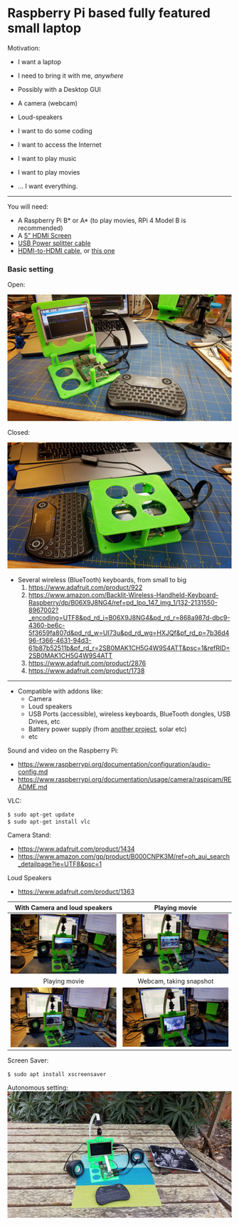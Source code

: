 # Raspberry Pi based fully featured small laptop
Motivation:
- I want a laptop
- I need to bring it with me, _anywhere_

- Possibly with a Desktop GUI
- A camera (webcam)
- Loud-speakers
- I want to do some coding
- I want to access the Internet
- I want to play music
- I want to play movies
- ... I want everything.

---

You will need:
- A Raspberry Pi B* or A* (to play movies, RPi 4 Model B is recommended)
- A [5" HDMI Screen](https://www.adafruit.com/product/2232)
- [USB Power splitter cable](https://www.adafruit.com/product/3030)
- [HDMI-to-HDMI cable](https://www.adafruit.com/product/2197), or [this one](https://www.adafruit.com/product/2420)

### Basic setting
Open:

![Open](./images/01.jpg)

Closed:

![Closed](./images/02.jpg)

- Several wireless (BlueTooth) keyboards, from small to big
	1. <https://www.adafruit.com/product/922>
	1. <https://www.amazon.com/Backlit-Wireless-Handheld-Keyboard-Raspberry/dp/B06X9J8NG4/ref=pd_lpo_147_img_1/132-2131550-8967002?_encoding=UTF8&pd_rd_i=B06X9J8NG4&pd_rd_r=868a987d-dbc9-4360-be6c-5f3659fa807d&pd_rd_w=UI73u&pd_rd_wg=HXJQf&pf_rd_p=7b36d496-f366-4631-94d3-61b87b52511b&pf_rd_r=2SB0MAK1CH5G4W9S4ATT&psc=1&refRID=2SB0MAK1CH5G4W9S4ATT>
	1. <https://www.adafruit.com/product/2876>
	1. <https://www.adafruit.com/product/1738>

---

- Compatible with addons like:
	- Camera
	- Loud speakers
	- USB Ports (accessible), wireless keyboards, BlueTooth dongles, USB Drives, etc
	- Battery power supply (from [another project](https://github.com/OlivierLD/3DPrinting/tree/master/OpenSCAD/Battery.Cases), solar etc)
	- etc

Sound and video on the Raspberry Pi:
- <https://www.raspberrypi.org/documentation/configuration/audio-config.md>
- <https://www.raspberrypi.org/documentation/usage/camera/raspicam/README.md>

VLC:
```
$ sudo apt-get update
$ sudo apt-get install vlc
```

Camera Stand:
- <https://www.adafruit.com/product/1434>
- <https://www.amazon.com/gp/product/B000CNPK3M/ref=oh_aui_search_detailpage?ie=UTF8&psc=1>

Loud Speakers
- <https://www.adafruit.com/product/1363>

| With Camera and loud speakers | Playing movie           |
|:-----------------------------:|:-----------------------:|
| ![03](./images/03.jpg)        | ![04](./images/04.jpg)  |
| Playing movie                 | Webcam, taking snapshot |
| ![05](./images/05.jpg)        | ![06](./images/06.jpg)  |

Screen Saver:
```
$ sudo apt install xscreensaver
```

Autonomous setting:
![07](./images/07.jpg)
